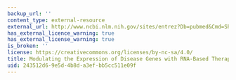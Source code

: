 ```yaml
---
backup_url: ''
content_type: external-resource
external_url: http://www.ncbi.nlm.nih.gov/sites/entrez?Db=pubmed&Cmd=ShowDetailView&TermToSearch=17604456&ordinalpos=2&itool=EntrezSystem2.PEntrez.Pubmed.Pubmed_ResultsPanel.Pubmed_RVDocSum
has_external_licence_warning: true
has_external_license_warning: true
is_broken: ''
license: https://creativecommons.org/licenses/by-nc-sa/4.0/
title: Modulating the Expression of Disease Genes with RNA-Based Therapy
uid: 243512d6-9e5d-4b8d-a3ef-bb5cc511e09f
---
```

